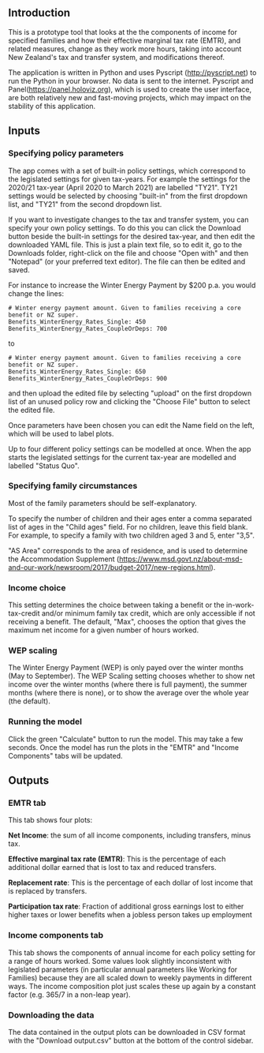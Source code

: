 ## Introduction
This is a prototype tool that looks at the the components of income for specified families and how their effective marginal tax rate (EMTR), and related measures, change as they work more hours, taking into account New Zealand's tax and transfer system, and modifications thereof.

The application is written in Python and uses Pyscript (http://pyscript.net) to run the Python in your browser.  No data is sent to the internet.  Pyscript and Panel(https://panel.holoviz.org), which is used to create the user interface, are both relatively new and fast-moving projects, which may impact on the stability of this application.

## Inputs
### Specifying policy parameters

The app comes with a set of built-in policy settings, which correspond to the legislated settings for given tax-years.  For example the settings for the 2020/21 tax-year (April 2020 to March 2021) are labelled "TY21".  TY21 settings would be selected by choosing "built-in" from the first dropdown list, and "TY21" from the second dropdown list.  

If you want to investigate changes to the tax and transfer system, you can specify your own policy settings.  To do this you can click the Download button beside the built-in settings for the desired tax-year, and then edit the downloaded YAML file.  This is just a plain text file, so to edit it, go to the Downloads folder, right-click on the file and choose "Open with" and then "Notepad" (or your preferred text editor).  The file can then be edited and saved.  

For instance to increase the Winter Energy Payment by $200 p.a. you would change the lines:

```
# Winter energy payment amount. Given to families receiving a core benefit or NZ super. 
Benefits_WinterEnergy_Rates_Single: 450 
Benefits_WinterEnergy_Rates_CoupleOrDeps: 700
```  

to 

```
# Winter energy payment amount. Given to families receiving a core benefit or NZ super. 
Benefits_WinterEnergy_Rates_Single: 650 
Benefits_WinterEnergy_Rates_CoupleOrDeps: 900
```

and then upload the edited file by selecting "upload" on the first dropdown list of an unused policy row and clicking the "Choose File" button to select the edited file.

Once parameters have been chosen you can edit the Name field on the left, which will be used to label plots.

Up to four different policy settings can be modelled at once.  When the app starts the legislated settings for the current tax-year are modelled and labelled "Status Quo".


### Specifying family circumstances

Most of the family parameters should be self-explanatory.  

To specify the number of children and their ages enter a comma separated list of ages in the "Child ages" field.  For no children, leave this field blank.  For example, to specify a family with two children aged 3 and 5, enter "3,5".  

"AS Area" corresponds to the area of residence, and is used to determine the Accommodation Supplement (https://www.msd.govt.nz/about-msd-and-our-work/newsroom/2017/budget-2017/new-regions.html).  

### Income choice

This setting determines the choice between taking a benefit or the in-work-tax-credit and/or minimum family tax credit, which are only accessible if not receiving a benefit.   The default, "Max", chooses the option that gives the maximum net income for a given number of hours worked.

### WEP scaling

The Winter Energy Payment (WEP) is only payed over the winter months (May to September).  The WEP Scaling setting chooses whether to show net income over the winter months (where there is full payment), the summer months (where there is none), or to show the average over the whole year (the default).

### Running the model

Click the green "Calculate" button to run the model.  This may take a few seconds.  Once the model has run the plots in the "EMTR" and "Income Components" tabs will be updated.

## Outputs

### EMTR tab

This tab shows four plots:

**Net Income**:  the sum of all income components, including transfers, minus tax.

**Effective marginal tax rate (EMTR)**:  This is the percentage of each additional dollar earned that is lost to tax and reduced transfers. 

**Replacement rate**:  This is the percentage of each dollar of lost income that is replaced by transfers.  

**Participation tax rate**:  Fraction of additional gross earnings lost to either higher taxes or lower benefits when a jobless person takes up employment

### Income components tab

This tab shows the components of annual income for each policy setting for a range of hours worked.  Some values look slightly inconsistent with legislated parameters (in particular annual parameters like Working for Families) because they are all scaled down to weekly payments in different ways. The income composition plot just scales these up again by a constant factor (e.g. 365/7 in a non-leap year). 

### Downloading the data

The data contained in the output plots can be downloaded in CSV format with the "Download output.csv" button at the bottom of the control sidebar.

